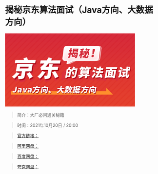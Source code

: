 # 揭秘京东算法面试（Java方向、大数据方向）

![img](../../assets/CioPOWFugoiAES52AABTOJjyIZ0168.png)

> 简介：大厂必问通关秘籍

> 时间：2021年10月20日 / 20:00

> [官方链接：]()

> [阿里网盘：]()

> [百度网盘：]()

> [夸克网盘：]()
